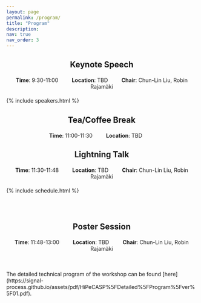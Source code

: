 ```yaml
---
layout: page
permalink: /program/
title: "Program"
description: 
nav: true
nav_order: 3
---
```


<h2 style="text-align: center; font-weight: bold;">Keynote Speech</h2>

<p style="text-align: center; margin: 20px 0;">
<strong>Time</strong>: 9:30-11:00 &emsp;&emsp; 
<strong>Location</strong>: TBD &emsp;&emsp; 
<strong>Chair</strong>: Chun-Lin Liu, Robin Rajamäki
</p>

{% include speakers.html %}
<h2 style="text-align: center; font-weight: bold;">Tea/Coffee Break</h2>

<p style="text-align: center; margin: 20px 0;">
<strong>Time</strong>: 11:00-11:30 &emsp;&emsp; 
<strong>Location</strong>: TBD &emsp;&emsp;
</p>
<h2 style="text-align: center; font-weight: bold;">Lightning Talk</h2>

<p style="text-align: center; margin: 20px 0;">
<strong>Time</strong>: 11:30-11:48 &emsp;&emsp; 
<strong>Location</strong>: TBD &emsp;&emsp;
<strong>Chair</strong>: Chun-Lin Liu, Robin Rajamäki
</p>

{% include schedule.html %}
<div style="height:30px"></div>
<h2 style="text-align: center; font-weight: bold;">Poster Session</h2>

<p style="text-align: center; margin: 20px 0;">
<strong>Time</strong>: 11:48-13:00 &emsp;&emsp; 
<strong>Location</strong>: TBD &emsp;&emsp;
<strong>Chair</strong>: Chun-Lin Liu, Robin Rajamäki
</p>
<div style="height:30px"></div>
The detailed technical program of the workshop can be found [here](https://signal-process.github.io/assets/pdf/HiPeCASP%5FDetailed%5FProgram%5Fver%5F01.pdf).
<div style="height:50px"></div>